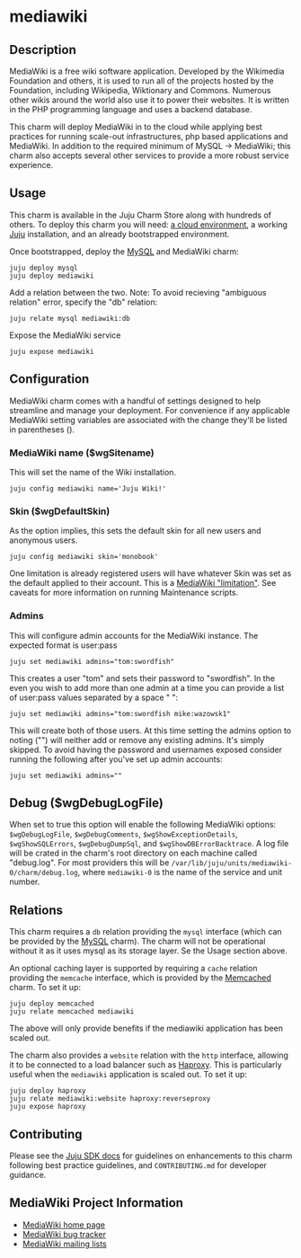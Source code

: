 # mediawiki

## Description

MediaWiki is a free wiki software application. Developed by the Wikimedia
Foundation and others, it is used to run all of the projects hosted by the
Foundation, including Wikipedia, Wiktionary and Commons. Numerous other wikis
around the world also use it to power their websites. It is written in the PHP
programming language and uses a backend database.

This charm will deploy MediaWiki in to the cloud while applying best practices
for running scale-out infrastructures, php based applications and MediaWiki. In
addition to the required minimum of MySQL -> MediaWiki; this charm also accepts
several other services to provide a more robust service experience.

## Usage

This charm is available in the Juju Charm Store along with hundreds of others.
To deploy this charm you will need: [a cloud environment][1], a working
[Juju][2] installation, and an already bootstrapped environment.

Once bootstrapped, deploy the [MySQL][3] and MediaWiki charm:

    juju deploy mysql
    juju deploy mediawiki

Add a relation between the two. Note: To avoid recieving "ambiguous relation"
error, specify the "db" relation:

    juju relate mysql mediawiki:db

Expose the MediaWiki service

    juju expose mediawiki

## Configuration

MediaWiki charm comes with a handful of settings designed to help streamline and
manage your deployment. For convenience if any applicable MediaWiki setting
variables are associated with the change they'll be listed in parentheses ().

### MediaWiki name ($wgSitename)

This will set the name of the Wiki installation.

    juju config mediawiki name='Juju Wiki!'

### Skin ($wgDefaultSkin)

As the option implies, this sets the default skin for all new users and anonymous users.

    juju config mediawiki skin='monobook'

One limitation is already registered users will have whatever Skin was set as
the default applied to their account. This is a [MediaWiki "limitation"][4]. See
caveats for more information on running Maintenance scripts.

### Admins

This will configure admin accounts for the MediaWiki instance. The expected format is user:pass

    juju set mediawiki admins="tom:swordfish"

This creates a user "tom" and sets their password to "swordfish". In the even
you wish to add more than one admin at a time you can provide a list of
user:pass values separated by a space " ":

    juju set mediawiki admins="tom:swordfish mike:wazowsk1"

This will create both of those users. At this time setting the admins option to
noting ("") will neither add or remove any existing admins. It's simply skipped.
To avoid having the password and usernames exposed consider running the
following after you've set up admin accounts:

    juju set mediawiki admins=""

## Debug ($wgDebugLogFile)

When set to true this option will enable the following MediaWiki options:
`$wgDebugLogFile`, `$wgDebugComments`, `$wgShowExceptionDetails`,
`$wgShowSQLErrors`, `$wgDebugDumpSql`, and `$wgShowDBErrorBacktrace`. A log file
will be crated in the charm's root directory on each machine called "debug.log".
For most providers this will be
`/var/lib/juju/units/mediawiki-0/charm/debug.log`, where `mediawiki-0` is the
name of the service and unit number.

## Relations

This charm requires a `db` relation providing the `mysql` interface (which can
be provided by the [MySQL][3] charm).  The charm will not be operational without it
as it uses mysql as its storage layer.  Se the Usage section above.

An optional caching layer is supported by requiring a `cache` relation providing
the `memcache` interface, which is provided by the [Memcached][5] charm.  To set it
up:

    juju deploy memcached
    juju relate memcached mediawiki

The above will only provide benefits if the mediawiki application has been
scaled out.

The charm also provides a `website` relation with the `http` interface, allowing
it to be connected to a load balancer such as [Haproxy][6].  This is particularly
useful when the `mediawiki` application is scaled out.  To set it up:

    juju deploy haproxy
    juju relate mediawiki:website haproxy:reverseproxy
    juju expose haproxy

## Contributing

Please see the [Juju SDK docs](https://juju.is/docs/sdk) for guidelines 
on enhancements to this charm following best practice guidelines, and
`CONTRIBUTING.md` for developer guidance.

## MediaWiki Project Information

- [MediaWiki home page](http://www.mediawiki.org)
- [MediaWiki bug tracker](http://www.mediawiki.org/wiki/Bugzilla)
- [MediaWiki mailing lists](http://www.mediawiki.org/wiki/Mailing_lists)

[1]: https://juju.ubuntu.com/docs/getting-started.html
[2]: https://juju.ubuntu.com/docs/getting-started.html#installation
[3]: https://charmhub.io/mysql
[4]: http://www.mediawiki.org/wiki/Manual:$wgDefaultSkin
[5]: https://charmhub.io/memcached
[6]: https://charmhub.io/haproxy
